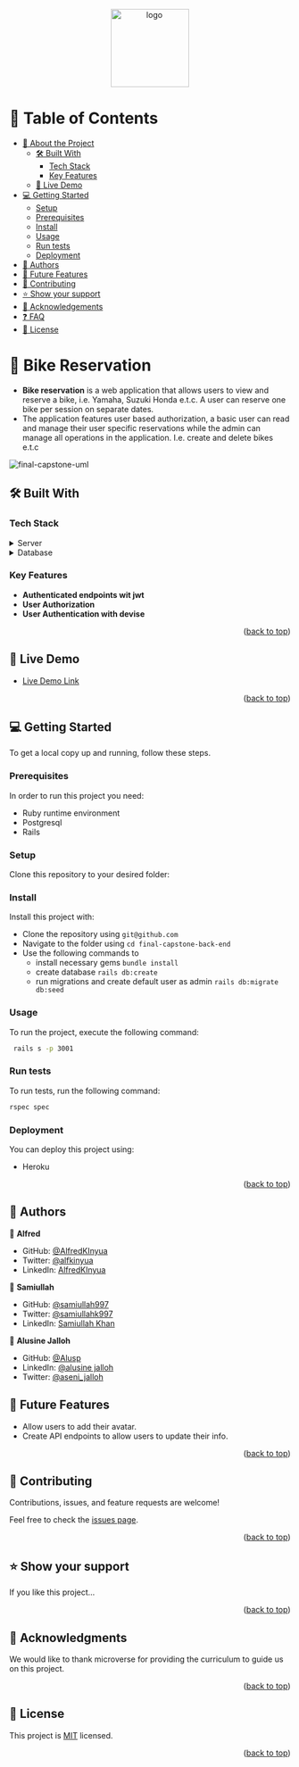 <a name="readme-top"></a>

<div align="center">
  <img src="https://github.com/microverseinc/readme-template/blob/master/murple_logo.png" alt="logo" width="140"  height="auto" />
  <br/>
</div>

<!-- TABLE OF CONTENTS -->

# 📗 Table of Contents

- [📖 About the Project](#about-project)
  - [🛠 Built With](#built-with)
    - [Tech Stack](#tech-stack)
    - [Key Features](#key-features)
  - [🚀 Live Demo](#live-demo)
- [💻 Getting Started](#getting-started)
  - [Setup](#setup)
  - [Prerequisites](#prerequisites)
  - [Install](#install)
  - [Usage](#usage)
  - [Run tests](#run-tests)
  - [Deployment](#triangular_flag_on_post-deployment)
- [👥 Authors](#authors)
- [🔭 Future Features](#future-features)
- [🤝 Contributing](#contributing)
- [⭐️ Show your support](#support)
- [🙏 Acknowledgements](#acknowledgements)
- [❓ FAQ](#faq)
- [📝 License](#license)

<!-- PROJECT DESCRIPTION -->

# 📖 Bike Reservation <a name="A web app  that helps make reservations for a bike , eg: suzuki, honda yamaha"></a>

- **Bike reservation** is a web application that allows users to view and reserve a bike, i.e. Yamaha, Suzuki Honda e.t.c. A user can reserve one bike per session on separate dates.
- The application features user based authorization, a basic user can read and manage their user specific reservations while the admin can manage all operations in the application. I.e. create and delete bikes e.t.c

![final-capstone-uml]()

## 🛠 Built With <a name="built-with"></a>

### Tech Stack <a name="tech-stack"></a>

<details>
  <summary>Server</summary>
  <ul>
    <li><a href="https://rubyonrails.org/">Ruby on Rails</a></li>
  </ul>
</details>

<details>
<summary>Database</summary>
  <ul>
    <li><a href="https://www.postgresql.org/">PostgreSQL</a></li>
  </ul>
</details>

<!-- Features -->

### Key Features <a name="key-features"></a>

- **Authenticated endpoints wit jwt**
- **User Authorization**
- **User Authentication with devise**

<p align="right">(<a href="#readme-top">back to top</a>)</p>

<!-- LIVE DEMO -->

## 🚀 Live Demo <a name="live-demo"></a>

- [Live Demo Link](https:/63cb85d5bf022d31dacf27dd--fancy-bublanina-3df86a.netlify.app/)

<p align="right">(<a href="#readme-top">back to top</a>)</p>

<!-- GETTING STARTED -->

## 💻 Getting Started <a name="getting-started"></a>

To get a local copy up and running, follow these steps.

### Prerequisites

In order to run this project you need:

- Ruby runtime environment
- Postgresql
- Rails

### Setup

Clone this repository to your desired folder:

### Install

Install this project with:

- Clone the repository using `git@github.com`
- Navigate to the folder using `cd final-capstone-back-end`
- Use the following commands to
  - install necessary gems `bundle install`
  - create database `rails db:create`
  - run migrations and create default user as admin `rails db:migrate db:seed`

### Usage

To run the project, execute the following command:

```sh
 rails s -p 3001
```

### Run tests

To run tests, run the following command:

```sh
rspec spec
```

### Deployment

You can deploy this project using:

- Heroku

<p align="right">(<a href="#readme-top">back to top</a>)</p>

## 👥 Authors <a name="author"></a>

👤 **Alfred**

- GitHub: [@AlfredKInyua](https://github.com/Alfred-KInyua)
- Twitter: [@alfkinyua](https://twitter.com/alfkinyua)
- LinkedIn: [AlfredKInyua](https://www.linkedin.com/in/alfred-kinyua/)

👤 **Samiullah**

- GitHub: [@samiullah997](https://github.com/samiullah997)
- Twitter: [@samiullahk997](https://twitter.com/samiullahk997)
- LinkedIn: [Samiullah Khan](https://www.linkedin.com/in/samiullah-khan-2702b7171/)

👤 **Alusine Jalloh**

- GitHub: [@Alusp](https://github.com/Alusp)
- LinkedIn: [@alusine jalloh](https://www.linkedin.com/in/alusine-jalloh)
- Twitter: [@aseni_jalloh](https://twitter.com/aseni_jalloh)

## 🔭 Future Features <a name="future-features"></a>

- Allow users to add their avatar.
- Create API endpoints to allow users to update their info.

<p align="right">(<a href="#readme-top">back to top</a>)</p>

<!-- CONTRIBUTING -->

## 🤝 Contributing <a name="contributing"></a>

Contributions, issues, and feature requests are welcome!

Feel free to check the [issues page](../../issues/).

<p align="right">(<a href="#readme-top">back to top</a>)</p>

<!-- SUPPORT -->

## ⭐️ Show your support <a name="support"></a>

If you like this project...

<p align="right">(<a href="#readme-top">back to top</a>)</p>

<!-- ACKNOWLEDGEMENTS -->

## 🙏 Acknowledgments <a name="acknowledgements"></a>

We would like to thank microverse for providing the curriculum to guide us on this project.

<p align="right">(<a href="#readme-top">back to top</a>)</p>

<!-- LICENSE -->

## 📝 License <a name="license"></a>

This project is [MIT](https://github.com/developerwaleed/final-capstone-back-end/blob/fixes/MIT.md) licensed.

<p align="right">(<a href="#readme-top">back to top</a>)</p>
